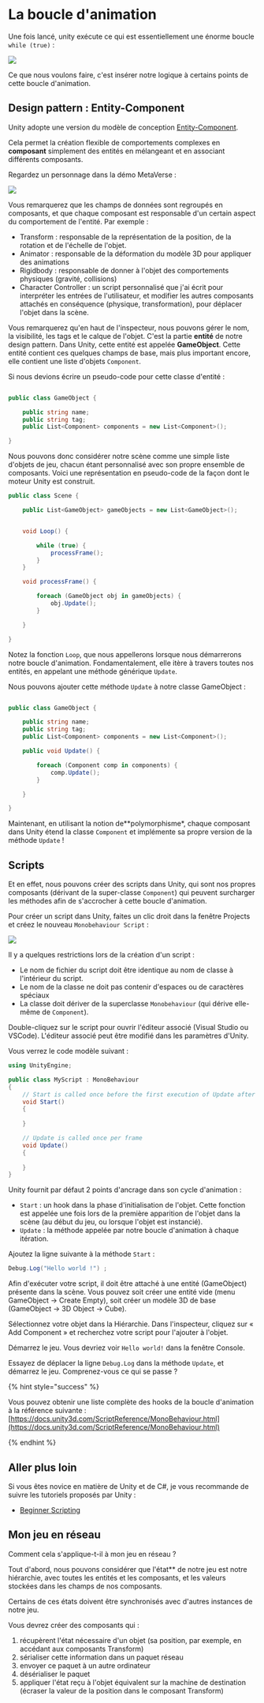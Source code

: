 # La boucle d'animation

Une fois lancé, unity exécute ce qui est essentiellement une énorme boucle `while (true)` :

![](../graphics/animationloop.png)

Ce que nous voulons faire, c'est insérer notre logique à certains points de cette boucle d'animation.

## Design pattern : Entity-Component

Unity adopte une version du modèle de conception [Entity-Component](https://en.wikipedia.org/wiki/Entity_component_system).

Cela permet la création flexible de comportements complexes en **composant** simplement  des entités en mélangeant et en associant différents composants.

Regardez un personnage dans la démo MetaVerse :

![](../graphics/components.png)

Vous remarquerez que les champs de données sont regroupés en composants, et que chaque composant est responsable d'un certain aspect du comportement de l'entité. Par exemple :

- Transform : responsable de la représentation de la position, de la rotation et de l'échelle de l'objet.
- Animator : responsable de la déformation du modèle 3D pour appliquer des animations
- Rigidbody : responsable de donner à l'objet des comportements physiques (gravité, collisions)
- Character Controller : un script personnalisé que j'ai écrit pour interpréter les entrées de l'utilisateur, et modifier les autres composants attachés en conséquence (physique, transformation), pour déplacer l'objet dans la scène.


Vous remarquerez qu'en haut de l'inspecteur, nous pouvons gérer le nom, la visibilité, les tags et le calque de l'objet. C'est la partie **entité** de notre design pattern. Dans Unity, cette entité est appelée **GameObject**. Cette entité contient ces quelques champs de base, mais plus important encore, elle contient une liste d'objets `Component`.

Si nous devions écrire un pseudo-code pour cette classe d'entité :


```c#

public class GameObject {

    public string name;
    public string tag;
    public List<Component> components = new List<Component>();

}

```


Nous pouvons donc considérer notre scène comme une simple liste d'objets de jeu, chacun étant personnalisé avec son propre ensemble de composants. Voici une représentation en pseudo-code de la façon dont le moteur Unity est construit.


```c#
public class Scene {

    public List<GameObject> gameObjects = new List<GameObject>();


    void Loop() {

        while (true) {
            processFrame();
        }
    }

    void processFrame() {

        foreach (GameObject obj in gameObjects) {
            obj.Update();
        }

    }

}
```

Notez la fonction `Loop`, que nous appellerons lorsque nous démarrerons notre boucle d'animation. Fondamentalement, elle itère à travers toutes nos entités, en appelant une méthode générique `Update`.

Nous pouvons ajouter cette méthode `Update` à notre classe GameObject :


```c#

public class GameObject {

    public string name;
    public string tag;
    public List<Component> components = new List<Component>();

    public void Update() {

        foreach (Component comp in components) {
            comp.Update();
        }

    }

}

```

Maintenant, en utilisant la notion de**polymorphisme*, chaque composant dans Unity étend la classe `Component` et implémente sa propre version de la méthode `Update` !




## Scripts

Et en effet, nous pouvons créer des scripts dans Unity, qui sont nos propres composants (dérivant de la super-classe `Component`) qui peuvent surcharger les méthodes afin de s'accrocher à cette boucle d'animation. 

Pour créer un script dans Unity, faites un clic droit dans la fenêtre Projects et créez le nouveau `Monobehaviour Script` :

![](../graphics/create-script.png)

Il y a quelques restrictions lors de la création d'un script :

- Le nom de fichier du script doit être identique au nom de classe à l'intérieur du script.
- Le nom de la classe ne doit pas contenir d'espaces ou de caractères spéciaux
- La classe doit dériver de la superclasse `Monobehaviour` (qui dérive elle-même de `Component`).

Double-cliquez sur le script pour ouvrir l'éditeur associé (Visual Studio ou VSCode). L'éditeur associé peut être modifié dans les paramètres d'Unity.

Vous verrez le code modèle suivant :

```c#
using UnityEngine;

public class MyScript : MonoBehaviour
{
    // Start is called once before the first execution of Update after the MonoBehaviour is created
    void Start()
    {
        
    }

    // Update is called once per frame
    void Update()
    {
        
    }
}

```

Unity fournit par défaut 2 points d'ancrage dans son cycle d'animation :

- `Start` : un hook dans la phase d'initialisation de l'objet. Cette fonction est appelée une fois lors de la première apparition de l'objet dans la scène (au début du jeu, ou lorsque l'objet est instancié).
- `Update` : la méthode appelée par notre boucle d'animation à chaque itération.

Ajoutez la ligne suivante à la méthode `Start` :

```c#
Debug.Log("Hello world !") ;
```

Afin d'exécuter votre script, il doit être attaché à une entité (GameObject) présente dans la scène. Vous pouvez soit créer une entité vide (menu GameObject -> Create Empty), soit créer un modèle 3D de base (GameObject -> 3D Object -> Cube).

Sélectionnez votre objet dans la Hiérarchie. Dans l'inspecteur, cliquez sur « Add Component » et recherchez votre script pour l'ajouter à l'objet.

Démarrez le jeu. Vous devriez voir `Hello world!` dans la fenêtre Console. 

Essayez de déplacer la ligne `Debug.Log` dans la méthode `Update`, et démarrez le jeu. Comprenez-vous ce qui se passe ?

{% hint style="success" %}

Vous pouvez obtenir une liste complète des hooks de la boucle d'animation à la référence suivante : [https://docs.unity3d.com/ScriptReference/MonoBehaviour.html](https://docs.unity3d.com/ScriptReference/MonoBehaviour.html)

{% endhint %}



## Aller plus loin

Si vous êtes novice en matière de Unity et de C#, je vous recommande de suivre les tutoriels proposés par Unity :

- [Beginner Scripting](https://learn.unity.com/project/beginner-gameplay-scripting?uv=6&courseId=5c61706dedbc2a324a9b022d)

## Mon jeu en réseau

Comment cela s'applique-t-il à mon jeu en réseau ? 

Tout d'abord, nous pouvons considérer que l'état** de notre jeu est notre hiérarchie, avec toutes les entités et les composants, et les valeurs stockées dans les champs de nos composants.

Certains de ces états doivent être synchronisés avec d'autres instances de notre jeu.

Vous devrez créer des composants qui :
1. récupèrent l'état nécessaire d'un objet (sa position, par exemple, en accédant aux composants Transform)
2. sérialiser cette information dans un paquet réseau
3. envoyer ce paquet à un autre ordinateur
4. désérialiser le paquet
5. appliquer l'état reçu à l'objet équivalent sur la machine de destination (écraser la valeur de la position dans le composant Transform)


